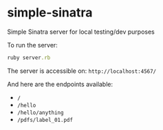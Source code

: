# simple-sinatra
Simple Sinatra server for local testing/dev purposes

To run the server:
```ruby
ruby server.rb
```

The server is accessible on: `http://localhost:4567/`

And here are the endpoints available:
* `/`
* `/hello`
* `/hello/anything`
* `/pdfs/label_01.pdf`
